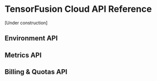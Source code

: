 

# TensorFusion Cloud API Reference

[Under construction]

## Environment API

## Metrics API

## Billing & Quotas API
